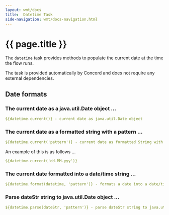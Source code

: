 ```yaml
---
layout: wmt/docs
title:  Datetime Task
side-navigation: wmt/docs-navigation.html
---
```


# {{ page.title }}

The `datetime` task provides methods to populate the current date at the 
time the flow runs.


The task is provided automatically by Concord and does not require any
external dependencies.

## Date formats

### The current date as a java.util.Date object ...

```yaml
${datetime.current()} - current date as java.util.Date object
```

### The current date as a formatted string with a pattern ...

```yaml
${datetime.current('pattern')} - current date as formatted String with pattern
```

An example of this is as follows ...

```yaml
${datetime.current('dd.MM.yyy')}
```

### The current date formatted into a date/time string ...

```yaml
${datetime.format(datetime, 'pattern')} - formats a date into a date/time string
```

### Parse dateStr string to java.util.Date object ...

```yaml
${datetime.parse(dateStr, 'pattern')} - parse dateStr string to java.util.Date object
```
